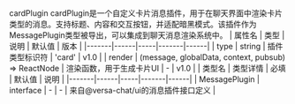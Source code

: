 <component-parts file-path="apps/mobile/src/components/Plugin/CardPlugin">
    <component-name>
        cardPlugin
    </component-name>
    <component-description>
        cardPlugin是一个自定义卡片消息插件，用于在聊天界面中渲染卡片类型的消息。支持标题、内容和交互按钮，并适配暗黑模式。该插件作为MessagePlugin类型被导出，可以集成到聊天消息渲染系统中。
    </component-description>
    <component-api>
        | 属性名 | 类型 | 说明 | 默认值 | 版本 |
        |-------|------|-----|-------|------|
        | type | string | 插件类型标识符 | 'card' | v1.0 |
        | render | (message, globalData, context, pubsub) => ReactNode | 渲染函数，用于生成卡片UI | - | v1.0 |
    </component-api>
    <component-type-description>
        | 类型名 | 类型详情 | 必填 | 默认值 | 说明 |
        |-------|------|-----|-------|------|
        | MessagePlugin | interface | - | - | 来自@versa-chat/ui的消息插件接口定义 |
    </component-type-description>
 </component-parts> 